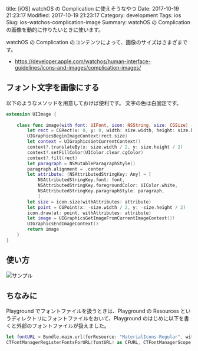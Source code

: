 title: [iOS] watchOS の Complication に使えそうなやつ
Date: 2017-10-19 21:23:17
Modified: 2017-10-19 21:23:17
Category: development
Tags: ios
Slug: ios-watchos-complication-image
Summary: watchOS の Complication の画像を動的に作りたいときに使います。

watchOS の Complication のコンテンツによって、画像のサイズはさまざまです。

- https://developer.apple.com/watchos/human-interface-guidelines/icons-and-images/complication-images/


## フォント文字を画像にする

以下のようなメソッドを用意しておけば便利です。
文字の色は白固定です。

```swift
extension UIImage {
    
    class func image(with font: UIFont, icon: NSString, size: CGSize) -> UIImage {
        let rect = CGRect(x: 0, y: 0, width: size.width, height: size.height)
        UIGraphicsBeginImageContext(rect.size)
        let context = UIGraphicsGetCurrentContext()
        context?.translateBy(x: size.width / 2, y: size.height / 2)
        context?.setFillColor(UIColor.clear.cgColor)
        context?.fill(rect)
        let paragraph = NSMutableParagraphStyle()
        paragraph.alignment = .center
        let attribute: [NSAttributedStringKey: Any] = [
            NSAttributedStringKey.font: font,
            NSAttributedStringKey.foregroundColor: UIColor.white,
            NSAttributedStringKey.paragraphStyle: paragraph,
            ]
        let size = icon.size(withAttributes: attribute)
        let point = CGPoint(x: -size.width / 2, y: -size.height / 2)
        icon.draw(at: point, withAttributes: attribute)
        let image = UIGraphicsGetImageFromCurrentImageContext()!
        UIGraphicsEndImageContext()
        return image
    }
}
```

## 使い方

![サンプル]({attach}images/watchos_complication.png)


## ちなみに

Playground でフォントファイルを扱うときは、Playground の Resources というディレクトリにフォントファイルをおいて、Playground のはじめに以下を書くと外部のフォントファイルが扱えました。

```swift
let fontURL = Bundle.main.url(forResource: "MaterialIcons-Regular", withExtension: "ttf")
CTFontManagerRegisterFontsForURL(fontURL! as CFURL, CTFontManagerScope.process, nil)
```

